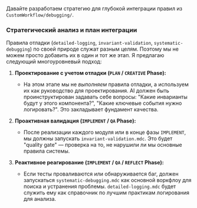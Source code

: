 
Давайте разработаем стратегию для глубокой интеграции правил из `CustomWorkflow/debugging/`.

### **Стратегический анализ и план интеграции**

Правила отладки (`detailed-logging`, `invariant-validation`, `systematic-debugging`) по своей природе служат разным целям. Поэтому мы не можем просто добавить их в один и тот же этап. Я предлагаю следующий многоуровневый подход:

1.  **Проектирование с учетом отладки (`PLAN` / `CREATIVE` Phase):**
    *   На этом этапе мы не *выполняем* правила отладки, а используем их как руководство для проектирования. AI должен быть проинструктирован задавать себе вопросы: "Какие инварианты будут у этого компонента?", "Какие ключевые события нужно логировать?". Это закладывает фундамент качества.

2.  **Проактивная валидация (`IMPLEMENT` / `QA` Phase):**
    *   После реализации каждого модуля или в конце фазы `IMPLEMENT`, мы должны запускать `invariant-validation.mdc`. Это будет "quality gate" — проверка на то, не нарушили ли мы основные правила системы.

3.  **Реактивное реагирование (`IMPLEMENT` / `QA` / `REFLECT` Phase):**
    *   Если тесты проваливаются или обнаруживается баг, должен запускаться `systematic-debugging.mdc` как основной воркфлоу для поиска и устранения проблемы. `detailed-logging.mdc` будет служить ему как справочник по лучшим практикам логирования для анализа.

